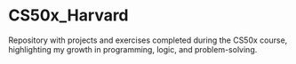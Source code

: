 # CS50x_Harvard
Repository with projects and exercises completed during the CS50x course, highlighting my growth in programming, logic, and problem-solving.

